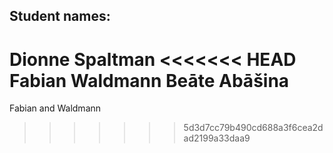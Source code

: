 ## Student names: 
Dionne Spaltman
<<<<<<< HEAD
Fabian Waldmann 
Beāte Abāšina
=======
Fabian and Waldmann
>>>>>>> 5d3d7cc79b490cd688a3f6cea2dad2199a33daa9
